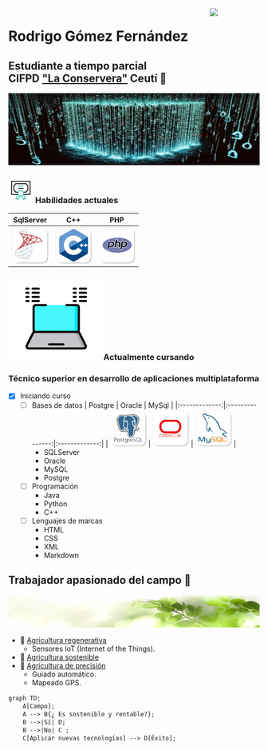 <!--- Uso HTML para poner una imagen ya que en Markdown no puedo alinearla a la derecha aunque he pensado usar algún truco
como rellenar con espacios en blanco o insertar una imagen transparente delante, me parecía un poco cutre.
La imagen es el Octocat, la mascota de Github--->

<img align='right' src='https://user-images.githubusercontent.com/5713670/87202985-820dcb80-c2b6-11ea-9f56-7ec461c497c3.gif' width='100'>

# Rodrigo Gómez Fernández
## Estudiante a tiempo parcial <br> CIFPD ["La Conservera"](http://www.fplaconservera.es) Ceutí 📖

![Faceta informátia](https://github.com/Raderigo/Raderigo/blob/main/Banner%20codigo.jpg)

### ![](https://github.com/Raderigo/Raderigo/blob/main/Diploma.webp) Habilidades actuales

| SqlServer | C++ | PHP  |
|:-------------:|:---------------:|:-------------:|
| ![SqlServer](https://github.com/Raderigo/Raderigo/blob/main/sqlserver.jpg) | ![C++](https://github.com/Raderigo/Raderigo/blob/main/c++.jpg) | ![PHP](https://github.com/Raderigo/Raderigo/blob/main/php.jpg)  |

### ![](https://github.com/Raderigo/Raderigo/blob/main/elearning.gif) Actualmente cursando
### Técnico superior en desarrollo de aplicaciones multiplataforma


<!--- La siguiente lista gracias al flavor de Github para Markdown (GFM) --->
- [X] Iniciando curso
    - [ ] Bases de datos
        | Postgre       | Oracle       | MySql      |
        |:-------------:|:---------------:|:-------------:|
        | ![Postgre](https://github.com/Raderigo/Raderigo/blob/main/postgre.jpg) | ![Oracle](https://github.com/Raderigo/Raderigo/blob/main/oracle.jpg) | ![MySql](https://github.com/Raderigo/Raderigo/blob/main/mysql.jpg) |
      - SQLServer
      - Oracle
      - MySQL
      - Postgre
    - [ ] Programación
      - Java
      - Python
      - C++
    - [ ] Lenguajes de marcas
      - HTML
      - CSS
      - XML
      - Markdown

## Trabajador apasionado del campo 🌱
![](https://github.com/Raderigo/Raderigo/blob/main/Banner%20hoja.jpg)
* 🌄 [Agricultura regenerativa](https://es.wikipedia.org/wiki/Agricultura_regenerativa)
  * Sensores IoT (Internet of the Things).
* 🍎 [Agricultura sostenible](https://es.wikipedia.org/wiki/Agricultura_sostenible)
* 🚜 [Agricultura de precisión](https://es.wikipedia.org/wiki/Agricultura_de_precisi%C3%B3n)
  * Guiado automático.
  * Mapeado GPS.

<!--- Gracias a Mermaid, que es un flavor de Markdown soportado por Github, puedo hacer el siguiente diagrama -->
```mermaid
graph TD;
    A[Campo];
    A --> B{¿ Es sostenible y rentable?};
    B -->|Sí| D;
    B -->|No| C ;
    C[Aplicar nuevas tecnologías] --> D[Éxito];
```

